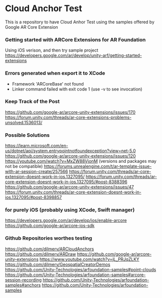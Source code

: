 # Cloud Anchor Test
 This is a repository to have Cloud Anhor Test using the samples offered by Google AR Core Extension

### Getting started with ARCore Extensions for AR Foundation

Using iOS verison, and then try sample project
https://developers.google.com/ar/develop/unity-arf/getting-started-extensions

### Errors generated when export it to XCode
- Framework 'ARCoreBase' not found
- Linker command failed with exit code 1 (use -v to see invocation)

### Keep Track of the Post
https://github.com/google-ar/arcore-unity-extensions/issues/170
https://forum.unity.com/threads/ar-core-extensions-problems-unsolved.1536013/

### Possible Solutions
https://learn.microsoft.com/en-us/dotnet/api/system.entrypointnotfoundexception?view=net-5.0
https://github.com/google-ar/arcore-unity-extensions/issues/120
https://youtube.com/watch?v=MxZW88VjonM (versions and packages may not be compatible)
https://forums.unrealengine.com/t/ar-template-issue-with-ar-session-create/257566
https://forum.unity.com/threads/ar-core-extension-doesnt-work-in-ios.1327095/
https://forum.unity.com/threads/ar-core-extension-doesnt-work-in-ios.1327095/#post-8388396
https://github.com/google-ar/arcore-unity-extensions/issues/47
https://forum.unity.com/threads/ar-core-extension-doesnt-work-in-ios.1327095/#post-8398857

### for purely iOS (probably using XCode, Swift manager)
https://developers.google.com/ar/develop/ios/enable-arcore
https://github.com/google-ar/arcore-ios-sdk


### Github Repositories worthes testing
https://github.com/dilmerv/ARCloudAnchors
https://github.com/dilmerv/ARDraw
https://github.com/google-ar/arcore-unity-extensions
https://www.youtube.com/watch?v=jL_PRJqZLKY
https://github.com/dilmerv/GeospatialCreatorDemos
https://github.com/Unity-Technologies/arfoundation-samples#point-clouds
https://github.com/Unity-Technologies/arfoundation-samples#arcore-session-recording
https://github.com/Unity-Technologies/arfoundation-samples#anchors
https://github.com/Unity-Technologies/arfoundation-samples


